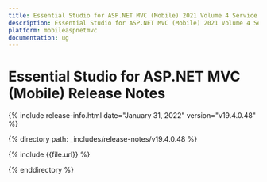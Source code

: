 ```yaml
---
title: Essential Studio for ASP.NET MVC (Mobile) 2021 Volume 4 Service Pack Release Notes  
description: Essential Studio for ASP.NET MVC (Mobile) 2021 Volume 4 Service Pack Release Notes  
platform: mobileaspnetmvc
documentation: ug
---
```


# Essential Studio for ASP.NET MVC (Mobile)  Release Notes  

{% include release-info.html date="January 31, 2022"  version="v19.4.0.48" %} 

{% directory path: _includes/release-notes/v19.4.0.48 %}

{% include {{file.url}} %}

{% enddirectory %}